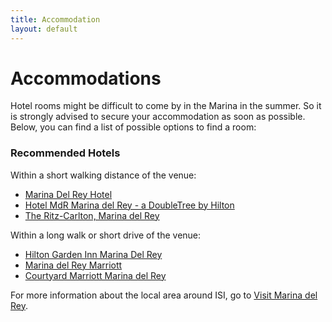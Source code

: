 ```yaml
---
title: Accommodation
layout: default
---
```


# Accommodations

Hotel rooms might be difficult to come by in the Marina in the summer. So it is strongly advised to secure your 
accommodation as soon as possible. Below, you can find a list of possible options to find a room:

### Recommended Hotels

Within a short walking distance of the venue:
* [Marina Del Rey Hotel](http://www.marinadelreyhotel.com/)
* [Hotel MdR Marina del Rey - a DoubleTree by Hilton](https://www.hotelmdr.com)
* [The Ritz-Carlton, Marina del Rey](https://www.ritzcarlton.com/en/hotels/california/marina-del-rey)

Within a long walk or short drive of the venue:
* [Hilton Garden Inn Marina Del Rey](https://www.hilton.com/en/locations/usa/california/marina-del-rey/hilton-garden-inn)
* [Marina del Rey Marriott](https://www.marriott.com/en-us/hotels/laxmb-marina-del-rey-marriott/)
* [Courtyard Marriott Marina del Rey](https://www.marriott.com/hotels/hotel-photos/laxci-courtyard-marina-del-rey/)

For more information about the local area around ISI, go to [Visit Marina del Rey](https://visitmdr.com/things-to-do/beaches-and-parks).